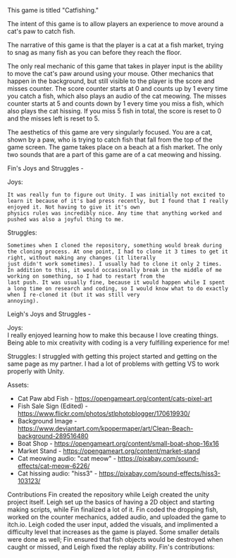 This game is titled "Catfishing."

The intent of this game is to allow players an experience to move around a cat's paw to catch fish.

The narrative of this game is that the player is a cat at a fish market, trying to snag as many fish as you can before they reach the floor.

The only real mechanic of this game that takes in player input is the ability to move the cat's paw around using your mouse. Other mechanics that happen in the background, but still visible to the player is the score and misses counter. The score counter starts at 0 and counts up by 1 every time you catch a fish, which also plays an audio of the cat meowing. The misses counter starts at 5 and counts down by 1 every time you miss a fish, which also plays the cat hissing. If you miss 5 fish in total, the score is reset to 0 and the misses left is reset to 5.

The aesthetics of this game are very singularly focused. You are a cat, shown by a paw, who is trying to catch fish that fall from the top of the game screen. The game takes place on a beach at a fish market. The only two sounds that are a part of this game are of a cat meowing and hissing.

Fin's Joys and Struggles -

  Joys: 
  
    It was really fun to figure out Unity. I was initially not excited to learn it because of it's bad press recently, but I found that I really enjoyed it. Not having to give it it's own
    physics rules was incredibly nice. Any time that anything worked and pushed was also a joyful thing to me.
  Struggles:
  
    Sometimes when I cloned the repository, something would break during the cloning process. At one point, I had to clone it 3 times to get it right, without making any changes (it literally
    just didn't work sometimes). I usually had to clone it only 2 times. In addition to this, it would occasionally break in the middle of me working on something, so I had to restart from the 
    last push. It was usually fine, because it would happen while I spent a long time on research and coding, so I would know what to do exactly when I re-cloned it (but it was still very
    annoying).
  
Leigh's Joys and Struggles -

  Joys:     
    I really enjoyed learning how to make this because I love creating things. Being able to mix creativity with coding is a very fulfilling experience for me!
    
  Struggles:
    I struggled with getting this project started and getting on the same page as my partner. I had a lot of problems with getting VS to work properly with Unity.
    

Assets:

  - Cat Paw abd Fish - https://opengameart.org/content/cats-pixel-art
  - Fish Sale Sign (Edited) - https://www.flickr.com/photos/stlphotoblogger/170619930/
  - Background Image - https://www.deviantart.com/kpopermaper/art/Clean-Beach-background-289516480
  - Boat Shop - https://opengameart.org/content/small-boat-shop-16x16
  - Market Stand - https://opengameart.org/content/market-stand
  - Cat meowing audio: "cat meow" - https://pixabay.com/sound-effects/cat-meow-6226/ 
  - Cat hissing audio: "hiss3" - https://pixabay.com/sound-effects/hiss3-103123/

Contributions
Fin created the repository while Leigh created the unity project itself. Leigh set up the basics of having a 2D object and starting making scripts, while Fin finalized a lot of it. Fin coded the dropping fish, worked on the counter mechanics, added audio, and uploaded the game to itch.io. Leigh coded the user input, added the visuals, and implimented a difficulty level that increases as the game is played. Some smaller details were done as well; Fin ensured that fish objects would be destroyed when caught or missed, and Leigh fixed the replay ability.
Fin's contributions:
